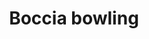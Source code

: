 ---
layout: activity
title: Boccia bowling
description: Seated bowls suitable for everyone
times:
  - Tuesday 1.30pm - 3.30pm (fortnightly)
cost: £3
location: St George's Community Centre
suitabilities:
  - Have mobility issues
  - Are deaf hard of hearing
signup: false
additional_info: Equipment provided
---